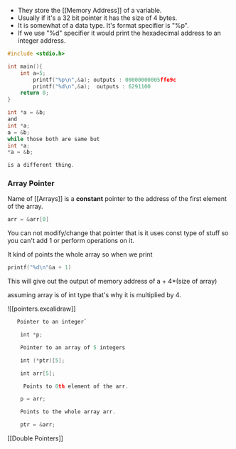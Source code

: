 
- They store the [[Memory Address]] of a variable.
- Usually if it's a 32 bit pointer it has the size of 4 bytes.
- It is somewhat of a data type. It's format specifier is "%p".
- If we use "%d" specifier it would print the hexadecimal address to an integer address.
```c
#include <stdio.h>

int main(){
    int a=5;
	    printf("%p\n",&a); outputs : 00000000005ffe9c
	    printf("%d\n",&a);  outputs : 6291100
    return 0;
}
```

```c
int *a = &b;
and 
int *a;
a = &b;
while those both are same but 
int *a;
*a = &b;

is a different thing.
```

### Array Pointer
Name of [[Arrays]] is a **constant** pointer to the address of the first element of the array.
```c
arr = &arr[0]
```

You can not modify/change that pointer that is it uses
const type of stuff so you can't add 1 or perform operations on it.



It kind of points the whole array so when we print
```c
printf("%d\n"&a + 1)
```
This will give out the output of memory address of a + 4*(size of array)

assuming array is of int type that's why it is multiplied by 4.


![[pointers.excalidraw]]

```c
   Pointer to an integer`

    int *p;

    Pointer to an array of 5 integers

    int (*ptr)[5];

    int arr[5];

     Points to 0th element of the arr.

    p = arr;

    Points to the whole array arr.

    ptr = &arr;
```


[[Double Pointers]]

